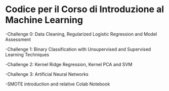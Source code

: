 
# Codice per il Corso di Introduzione al Machine Learning


-Challenge 0: Data Cleaning, Regularized Logistic Regression and Model Assessment

-Challenge 1: Binary Classification with Unsupervised and Supervised Learning Techniques

-Challenge 2: Kernel Ridge Regression, Kernel PCA and SVM

-Challenge 3: Artificial Neural Networks

-SMOTE introduction and relative Colab Notebook
